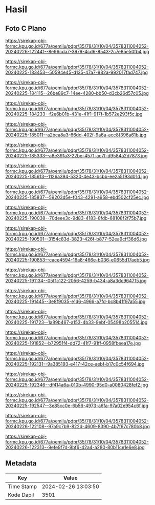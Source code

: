 # Hasil

## Foto C Plano

https://sirekap-obj-formc.kpu.go.id/677a/pemilu/pdpr/35/78/31/10/04/3578311004052-20240226-122441--8e96cda7-3979-4cd6-8543-2c7e85e50fb4.jpg

https://sirekap-obj-formc.kpu.go.id/677a/pemilu/pdpr/35/78/31/10/04/3578311004052-20240225-183453--50594e45-d135-47a7-882a-992017fad747.jpg

https://sirekap-obj-formc.kpu.go.id/677a/pemilu/pdpr/35/78/31/10/04/3578311004052-20240225-184115--26be89c7-14ee-4280-bb50-d3cb26d57c05.jpg

https://sirekap-obj-formc.kpu.go.id/677a/pemilu/pdpr/35/78/31/10/04/3578311004052-20240225-184233--f2e6b01b-431e-41f1-917f-1b572e293f5c.jpg

https://sirekap-obj-formc.kpu.go.id/677a/pemilu/pdpr/35/78/31/10/04/3578311004052-20240225-185011--a2bca8a3-66dd-402f-9a6a-acc8f396a61b.jpg

https://sirekap-obj-formc.kpu.go.id/677a/pemilu/pdpr/35/78/31/10/04/3578311004052-20240225-185333--a8e391a3-22be-4571-ac7f-d9584a2d7873.jpg

https://sirekap-obj-formc.kpu.go.id/677a/pemilu/pdpr/35/78/31/10/04/3578311004052-20240225-185613--1126a394-5320-4e43-bcbb-ee2a5193d01d.jpg

https://sirekap-obj-formc.kpu.go.id/677a/pemilu/pdpr/35/78/31/10/04/3578311004052-20240225-185837--59203d5e-f043-4291-a958-ebd502cf25ec.jpg

https://sirekap-obj-formc.kpu.go.id/677a/pemilu/pdpr/35/78/31/10/04/3578311004052-20240225-190038--70deee3c-9d83-4183-8fdb-68108f2f75b7.jpg

https://sirekap-obj-formc.kpu.go.id/677a/pemilu/pdpr/35/78/31/10/04/3578311004052-20240225-190501--3154c83d-3823-426f-b877-52ea9cff36d6.jpg

https://sirekap-obj-formc.kpu.go.id/677a/pemilu/pdpr/35/78/31/10/04/3578311004052-20240225-190853--cace4594-16a8-466e-b036-e0655d17aeb5.jpg

https://sirekap-obj-formc.kpu.go.id/677a/pemilu/pdpr/35/78/31/10/04/3578311004052-20240225-191134--05f1c122-2056-4259-b434-a8a3dc964715.jpg

https://sirekap-obj-formc.kpu.go.id/677a/pemilu/pdpr/35/78/31/10/04/3578311004052-20240225-191445--3e8f9035-e1d6-4966-a7fd-bc8b41f97a55.jpg

https://sirekap-obj-formc.kpu.go.id/677a/pemilu/pdpr/35/78/31/10/04/3578311004052-20240225-191723--1a89b467-a153-4b33-9ebf-05498b205514.jpg

https://sirekap-obj-formc.kpu.go.id/677a/pemilu/pdpr/35/78/31/10/04/3578311004052-20240225-191852--b72951f4-dd72-41f7-91ff-0958fbeea17e.jpg

https://sirekap-obj-formc.kpu.go.id/677a/pemilu/pdpr/35/78/31/10/04/3578311004052-20240225-192131--9a385193-e417-42ce-aebf-b17c0c54f694.jpg

https://sirekap-obj-formc.kpu.go.id/677a/pemilu/pdpr/35/78/31/10/04/3578311004052-20240225-192346--df414a6a-010b-4990-95d0-a0080428fef2.jpg

https://sirekap-obj-formc.kpu.go.id/677a/pemilu/pdpr/35/78/31/10/04/3578311004052-20240225-192547--3e85cc0e-6b56-4973-a6fa-97a02e954c6f.jpg

https://sirekap-obj-formc.kpu.go.id/677a/pemilu/pdpr/35/78/31/10/04/3578311004052-20240226-122108--97a9c7b9-822d-4609-8390-4b7f67c780b8.jpg

https://sirekap-obj-formc.kpu.go.id/677a/pemilu/pdpr/35/78/31/10/04/3578311004052-20240226-122313--9efe9f7d-9bf6-42a4-a280-80b11ce1e6e8.jpg


## Metadata

| Key        | Value               |
| ---------- | ------------------- |
| Time Stamp | 2024-02-26 13:03:50 |
| Kode Dapil | 3501                |



